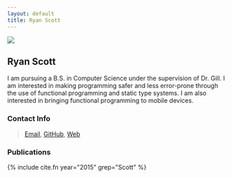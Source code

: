 ```yaml
---
layout: default
title: Ryan Scott
---
```


<img src="{{site.baseurl}}/images/ryanscott/me.jpg" class="img-rounded floatleft"/>

## Ryan Scott

I am pursuing a B.S. in Computer Science under the supervision of Dr. Gill. I am interested in making programming safer and less error-prone through the use of functional programming and static type systems. I am also interested in bringing functional programming to mobile devices.

### Contact Info

> [Email](mailto:ryan.gl.scott@ku.edu), [GitHub](http://github.com/RyanGlScott), [Web](http://ryanglscott.github.io)

### Publications

{% include cite.fn year="2015" grep="Scott" %}
